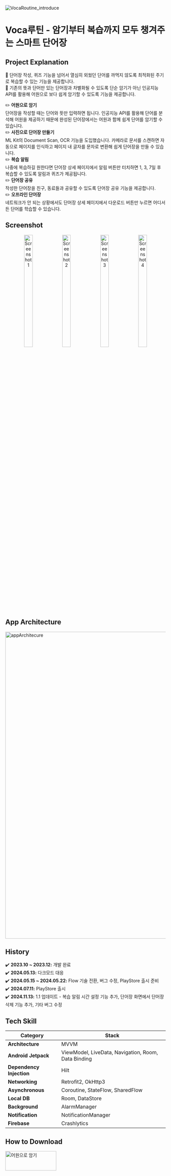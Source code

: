 ![VocaRoutine_introduce](https://github.com/gurumdevv/VocaRoutine/assets/129643788/90e983ed-9593-41ea-bdfb-fcf4e14dfb9e)

# Voca루틴 - 암기부터 복습까지 모두 챙겨주는 스마트 단어장

## Project Explanation
🌟 단어장 작성, 퀴즈 기능을 넘어서 열심히 외웠던 단어를 까먹지 않도록 최적화된 주기로 복습할 수 있는 기능을 제공합니다.<br>
🌟 기존의 뜻과 단어만 있는 단어장과 차별화될 수 있도록 단순 암기가 아닌 인공지능 API를 활용해 어원으로 보다 쉽게 암기할 수 있도록 기능을 제공합니다.<br>
  
✏️ **어원으로 암기**<br>
단어장을 작성할 때는 단어와 뜻만 입력하면 됩니다. 인공지능 API를 활용해 단어를 분석해 어원을 제공하기 때문에 완성된 단어장에서는 어원과 함께 쉽게 단어를 암기할 수 있습니다.<br>
✏️ **사진으로 단어장 만들기**<br>
ML Kit의 Document Scan, OCR 기능을 도입했습니다. 카메라로 문서를 스캔하면 자동으로 페이지를 인식하고 페이지 내 글자를 문자로 변환해 쉽게 단어장을 만들 수 있습니다.<br>
✏️ **복습 알림**<br>
나중에 복습하길 원한다면 단어장 상세 페이지에서 알림 버튼만 터치하면 1, 3, 7일 후 복습할 수 있도록 알림과 퀴즈가 제공됩니다.<br>
✏️ **단어장 공유**<br>
작성한 단어장을 친구, 동료들과 공유할 수 있도록 단어장 공유 기능을 제공합니다.<br>
✏️ **오프라인 단어장**<br>
네트워크가 안 되는 상황에서도 단어장 상세 페이지에서 다운로드 버튼만 누르면 어디서든 단어를 학습할 수 있습니다.<br>

## Screenshot
<p align="center">
<img src="https://github.com/gurumdevv/VocaRoutine/assets/129643788/60b32cde-11e2-47c2-8d40-da8e1007df47" width="23%" height="30%" alt="Screenshot 1">
<img src="https://github.com/gurumdevv/VocaRoutine/assets/129643788/39780f2b-e423-4d61-8d5e-1a85d0597967" width="23%" height="30%" alt="Screenshot 2">
<img src="https://github.com/gurumdevv/VocaRoutine/assets/129643788/62a0b8ff-5765-4359-a146-033a46ca3515" width="23%" height="30%" alt="Screenshot 3">
<img src="https://github.com/gurumdevv/VocaRoutine/assets/129643788/334de7ff-a3b4-4a1a-8f8d-a016bd50cda1" width="23%" height="30%" alt="Screenshot 4">
</p>

## App Architecture
<img width="960" alt="appArchitecure" src="https://github.com/gurumdevv/VocaRoutine/assets/129643788/cdc59c03-50ee-486f-b6ae-7232eba19dc5">

## History
✔️ **2023.10 ~ 2023.12:** 개발 완료<br>
✔️ **2024.05.13:** 다크모드 대응<br>
✔️ **2024.05.15 ~ 2024.05.22:** Flow 기술 전환, 버그 수정, PlayStore 출시 준비<br>
✔️ **2024.07.11:** PlayStore 출시<br>
✔️ **2024.11.13:** 1.1 업데이트 - 복습 알림 시간 설정 기능 추가, 단어장 화면에서 단어장 삭제 기능 추가, 기타 버그 수정<br>

## Tech Skill
| Category | Stack |
| --- | --- |
| **Architecture** | MVVM |
| **Android Jetpack** | ViewModel, LiveData, Navigation, Room, Data Binding |
| **Dependency Injection** | Hilt |
| **Networking** | Retrofit2, OkHttp3 |
| **Asynchronous** | Coroutine, StateFlow, SharedFlow |
| **Local DB** | Room, DataStore |
| **Background** | AlarmManager |
| **Notification** | NotificationManager |
| **Firebase** | Crashlytics |

## How to Download
<a href="https://play.google.com/store/apps/details?id=com.gurumlab.vocaroutine">
    <img src="https://github.com/user-attachments/assets/c4d051e5-85d9-46fe-bfd7-a5e479ef0f8c" alt="어원으로 암기" width="160" height="61">
</a>

